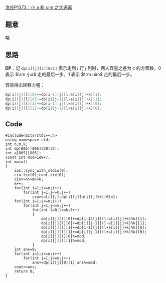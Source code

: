 [洛谷P1373：小 a 和 uim 之大逃离](https://www.luogu.com.cn/problem/P1373)

## 题意

略

##  思路

**DP**：记 `dp[i][j][c][0/1]` 表示走到 $i$ 行 $j$ 列时，两人容量之差为 $c$ 的方案数，$0$ 表示 $\rm 小a$ 走的最后一步，$1$ 表示 $\rm uim$ 走的最后一步。  

容易得出转移方程：

```c++
dp[i][j][l][0]+=dp[i-1][j][l-a[i][j]+k][1];
dp[i][j][l][0]+=dp[i][j-1][l-a[i][j]+k][1];
dp[i][j][l][1]+=dp[i-1][j][l+a[i][j]+k][0];
dp[i][j][l][1]+=dp[i][j-1][l+a[i][j]+k][0];
```

## Code

```c+
#include<bits/stdc++.h>
using namespace std;
int n,m,k;
int dp[805][805][20][2];
int a[805][805];
const int mod=1e9+7;
int main()
{
    ios::sync_with_stdio(0);
    cin.tie(0);cout.tie(0);
    cin>>n>>m>>k;
    k++;
    for(int i=1;i<=n;i++)
        for(int j=1;j<=m;j++)
            cin>>a[i][j],dp[i][j][a[i][j]%k][0]=1;
    for(int i=1;i<=n;i++)
        for(int j=1;j<=m;j++)
            for(int l=0;l<=k;l++)
            {
                dp[i][j][l][0]+=dp[i-1][j][(l-a[i][j]+k)%k][1];
                dp[i][j][l][0]+=dp[i][j-1][(l-a[i][j]+k)%k][1];
                dp[i][j][l][1]+=dp[i-1][j][(l+a[i][j]+k)%k][0];
                dp[i][j][l][1]+=dp[i][j-1][(l+a[i][j]+k)%k][0];
                dp[i][j][l][0]%=mod;
                dp[i][j][l][1]%=mod;
            }
    int ans=0;
    for(int i=1;i<=n;i++)
        for(int j=1;j<=m;j++)
            ans+=dp[i][j][0][1],ans%=mod;
    cout<<ans;
    return 0;
}
```

